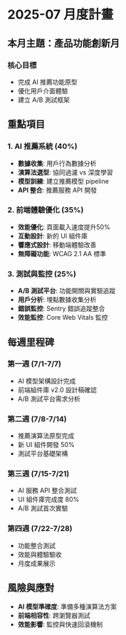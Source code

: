 # 2025-07 月度計畫

## 本月主題：產品功能創新月

### 核心目標
- 完成 AI 推薦功能原型
- 優化用戶介面體驗
- 建立 A/B 測試框架

## 重點項目

### 1. AI 推薦系統 (40%)
- **數據收集**: 用戶行為數據分析
- **演算法選型**: 協同過濾 vs 深度學習
- **模型訓練**: 建立推薦模型 pipeline
- **API 整合**: 推薦服務 API 開發

### 2. 前端體驗優化 (35%)
- **效能優化**: 頁面載入速度提升50%
- **互動設計**: 新的 UI 組件庫
- **響應式設計**: 移動端體驗改善
- **無障礙功能**: WCAG 2.1 AA 標準

### 3. 測試與監控 (25%)
- **A/B 測試平台**: 功能開關與實驗追蹤
- **用戶分析**: 埋點數據收集分析  
- **錯誤監控**: Sentry 錯誤追蹤整合
- **效能監控**: Core Web Vitals 監控

## 每週里程碑

### 第一週 (7/1-7/7)
- AI 模型架構設計完成
- 前端組件庫 v2.0 設計稿確認
- A/B 測試平台需求分析

### 第二週 (7/8-7/14)
- 推薦演算法原型完成
- 新 UI 組件開發 50%
- 測試平台基礎架構

### 第三週 (7/15-7/21)  
- AI 服務 API 整合測試
- UI 組件庫完成度 80%
- A/B 測試首次實驗

### 第四週 (7/22-7/28)
- 功能整合測試
- 效能與體驗驗收  
- 月度成果展示

## 風險與應對
- **AI 模型準確度**: 準備多種演算法方案
- **前端相容性**: 跨瀏覽器測試
- **效能影響**: 監控與快速回滾機制

